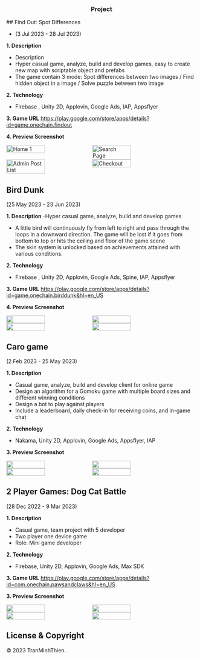 
<h3 align="center">Project</h3>
## Find Out: Spot Differences

- (3 Jul 2023 - 28 Jul 2023)

**1. Description**
- Description
- Hyper casual game, analyze, build and develop games, easy to create new map with scriptable object and prefabs
- The game contain 3 mode: Spot differences between two images / Find hidden object in a image / Solve puzzle between two image

**2. Technology**
- Firebase , Unity 2D, Applovin, Google Ads, IAP, Appsflyer

**3. Game URL**
https://play.google.com/store/apps/details?id=game.onechain.findout

**4. Preview Screenshot**
<div style="display: flex; flex-direction: row;">
  <img src="https://github.com/thientm27/Project-Captures/blob/main/Find%20Out%20Spot%20Differences/main-menu.png" alt="Home 1" width="45%"></img>
  <img src="https://github.com/thientm27/Project-Captures/blob/main/Find%20Out%20Spot%20Differences/gameplay1.png" alt="Search Page" width="45%"></img>
</div>
<div style="display: flex; flex-direction: row;">
  <img src="https://github.com/thientm27/Project-Captures/blob/main/Find%20Out%20Spot%20Differences/gameplay2.png" alt="Admin Post List" width="45%"></img>
  <img src="https://github.com/thientm27/Project-Captures/blob/main/Find%20Out%20Spot%20Differences/gameplay3.png" alt="Checkout" width="45%"></img>
</div>

## Bird Dunk
(25 May 2023 - 23 Jun 2023)

**1. Description**
-Hyper casual game, analyze, build and develop games
- A little bird will continuously fly from left to right and pass through the loops in a downward direction. The game will be lost if it goes from bottom to top or hits the ceiling and floor of the game scene
- The skin system is unlocked based on achievements attained with various conditions.

**2. Technology**
- Firebase , Unity 2D, Applovin, Google Ads, Spine, IAP, Appsflyer

**3. Game URL**
https://play.google.com/store/apps/details?id=game.onechain.birddunk&hl=en_US

**4. Preview Screenshot**
<div style="display: flex; flex-direction: row;">
  <img src="https://github.com/thientm27/Project-Captures/blob/main/Bird%20Dunk/gameplay.png"  width="45%"></img>
  <img src="https://github.com/thientm27/Project-Captures/blob/main/Bird%20Dunk/main-menu.png"  width="45%"></img>
</div>
<div style="display: flex; flex-direction: row;">
  <img src="https://github.com/thientm27/Project-Captures/blob/main/Bird%20Dunk/skin-shop.png" width="45%"></img>
  <img src="https://github.com/thientm27/Project-Captures/blob/main/Bird%20Dunk/lose.png"  width="45%"></img>
</div>

## Caro game
(2 Feb 2023 - 25 May 2023)

**1. Description**
- Casual game, analyze, build and develop client for online game
- Design an algorithm for a Gomoku game with multiple board sizes and different winning conditions
- Design a bot to play against players
- Include a leaderboard, daily check-in for receiving coins, and in-game chat

**2. Technology**
- Nakama, Unity 2D, Applovin, Google Ads, Appsflyer, IAP

**3. Preview Screenshot**
<div style="display: flex; flex-direction: row;">
  <img src="https://github.com/thientm27/Project-Captures/blob/main/Caro%20game/main-menu.png"  width="45%"></img>
  <img src="https://github.com/thientm27/Project-Captures/blob/main/Caro%20game/daily-bonus.png"  width="45%"></img>
</div>
<div style="display: flex; flex-direction: row;">
  <img src="https://github.com/thientm27/Project-Captures/blob/main/Caro%20game/leader-board.png" width="45%"></img>
  <img src="https://github.com/thientm27/Project-Captures/blob/main/Caro%20game/ingame.png"  width="45%"></img>
</div>

## 2 Player Games: Dog Cat Battle
(28 Dec 2022 - 9 Mar 2023)

**1. Description**
- Casual game, team project with 5 developer
- Two player one device game
- Role: Mini game developer
  
**2. Technology**
- Firebase, Unity 2D, Applovin, Google Ads, Max SDK
  
**3. Game URL**
https://play.google.com/store/apps/details?id=com.onechain.pawsandclaws&hl=en_US

**3. Preview Screenshot**
<div style="display: flex; flex-direction: row;">
  <img src="https://github.com/thientm27/Project-Captures/blob/main/2%20Player%20Games%20Dog%20Cat%20Battle/mian-menu.png"  width="45%"></img>
  <img src="https://github.com/thientm27/Project-Captures/blob/main/2%20Player%20Games%20Dog%20Cat%20Battle/gameplay1.png"  width="45%"></img>
</div>
<div style="display: flex; flex-direction: row;">
  <img src="https://github.com/thientm27/Project-Captures/blob/main/2%20Player%20Games%20Dog%20Cat%20Battle/gameplay2.png" width="45%"></img>
  <img src="https://github.com/thientm27/Project-Captures/blob/main/2%20Player%20Games%20Dog%20Cat%20Battle/gameplay3.png"  width="45%"></img>
</div>

## License & Copyright
&copy; 2023 TranMinhThien.
